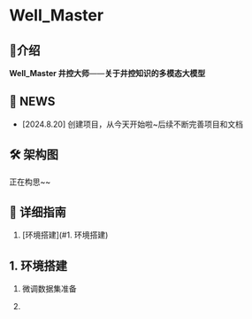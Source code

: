 # Well_Master

## 📢介绍

**Well_Master 井控大师**——**关于井控知识的多模态大模型**



## 🎉 NEWS

- [2024.8.20] 创建项目，从今天开始啦~后续不断完善项目和文档





## 🛠 架构图

正在构思~~



## 🧭 详细指南

1. [环境搭建](#1. 环境搭建)





















## 1. 环境搭建

1. 微调数据集准备

    

2. 
